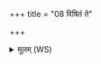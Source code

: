+++
title = "08 विषितं ते"

+++
<details><summary>मूलम् (WS)</summary>

विषितं ते वस्तिबिलं समुद्रस्योदधेरिव ।  
प्र ते भिनद्मि मेहनं वर्त्तं वेशन्त्या इव ॥ १३ ॥
</details>